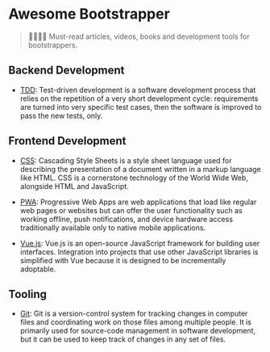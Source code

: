 # Awesome Bootstrapper

> 👩‍🚀👨‍🚀 Must-read articles, videos, books and development tools for bootstrappers.

## Backend Development

- [TDD](frontend/tdd.md): Test-driven development is a software development process that relies on the repetition of a very short development cycle: requirements are turned into very specific test cases, then the software is improved to pass the new tests, only.

## Frontend Development

- [CSS](frontend/css.md): Cascading Style Sheets is a style sheet language used for describing the presentation of a document written in a markup language like HTML. CSS is a cornerstone technology of the World Wide Web, alongside HTML and JavaScript.

- [PWA](frontend/pwa.md): Progressive Web Apps are web applications that load like regular web pages or websites but can offer the user functionality such as working offline, push notifications, and device hardware access traditionally available only to native mobile applications.

- [Vue.js](frontend/vue.md): Vue.js is an open-source JavaScript framework for building user interfaces. Integration into projects that use other JavaScript libraries is simplified with Vue because it is designed to be incrementally adoptable.

## Tooling

- [Git](tooling/git.md): Git is a version-control system for tracking changes in computer files and coordinating work on those files among multiple people. It is primarily used for source-code management in software development, but it can be used to keep track of changes in any set of files.
